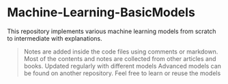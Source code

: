 # Machine-Learning-BasicModels
This repository implements various machine learning models from scratch to intermediate with explanations.

 > Notes are added inside the code files using comments or markdown.
 > Most of the contents and notes are collected from other articles and books.
 > Updated regularly with different models
 > Advanced models can be found on another repository.
 > Feel free to learn or reuse the models
